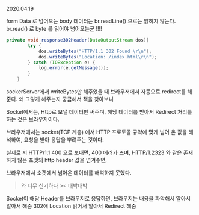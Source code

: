 


2020.04.19 

form Data 로 넘어오는 body 데이터는 br.readLine() 으로는 읽히지 않는다.
br.read() 로 byte 를 읽어야 넘어오는군 !!!!




```java
private void response302Header(DataOutputStream dos){
        try {
            dos.writeBytes("HTTP/1.1 302 Found \r\n");
            dos.writeBytes("Location: /index.html\r\n");
        } catch (IOException e) {
            log.error(e.getMessage());
        }
    }
```

sockerServer에서 writeBytes만 해주었을 때 브라우저에서 자동으로 redirect를 해준다. 왜 그렇게 해주는지 궁금해서 책을 찾아보니

Socket에서는, Http로 보낼 데이터만 써주며, 해당 데이터를 받아서 Redirect 처리를 하는 것은 브라우저이다.

브라우저에서는 socket(TCP 계층) 에서 HTTP 프로토콜 규약에 맞게 넘어 온 값을 해석하여, 요청을 받아 응답을 뿌려주는 것이다.

실제로 저 HTTP/1.1 400 으로 보내면, 400 에러가 뜨며, HTTP/1.2323 와 같은 존재하지 않은 포맷의 http header 값을 넘겨주면,

브라우저에서 소켓에서 넘어온 데이터를 해석하지 못했다.  

> 와 너무 신기하다 >< 대박대박 

Socket이 해당 Header를 브라우저로 응답하면, 브라우저는 내용을 파악해서 알아서 알아서 해줌
302애 Location 읽어서 알아서 Redirect 해줌 



